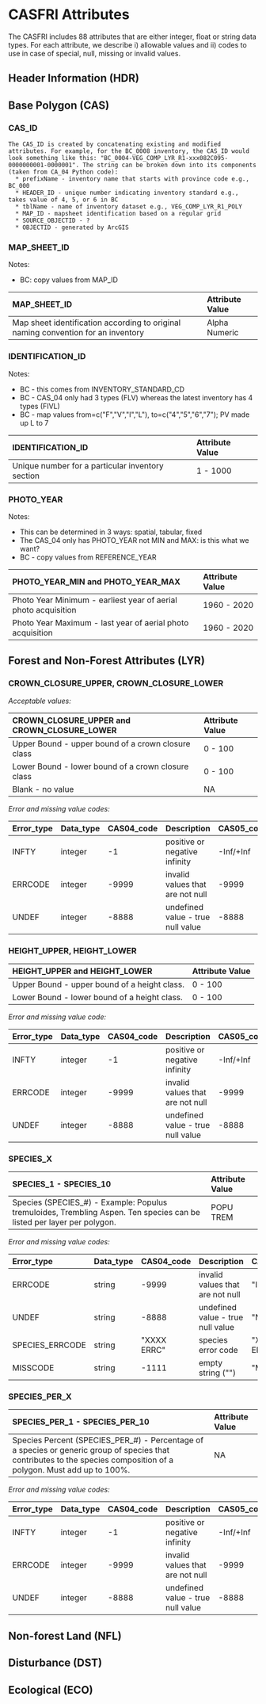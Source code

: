 # CASFRI Attributes

The CASFRI includes 88 attributes that are either integer, float or string data types. For each attribute, we describe i) allowable values and ii) codes to use in case of special, null, missing or invalid values.

## Header Information (HDR)

## Base Polygon (CAS)

### CAS_ID

```
The CAS_ID is created by concatenating existing and modified attributes. For example, for the BC_0008 inventory, the CAS_ID would look something like this: "BC_0004-VEG_COMP_LYR_R1-xxx082C095-0000000001-0000001". The string can be broken down into its components (taken from CA_04 Python code):
  * prefixName - inventory name that starts with province code e.g., BC_000
  * HEADER_ID - unique number indicating inventory standard e.g., takes value of 4, 5, or 6 in BC
  * tblName - name of inventory dataset e.g., VEG_COMP_LYR_R1_POLY
  * MAP_ID - mapsheet identification based on a regular grid
  * SOURCE_OBJECTID - ?
  * OBJECTID - generated by ArcGIS
```

### MAP_SHEET_ID

Notes:

  * BC: copy values from MAP_ID

| MAP_SHEET_ID                                                                      | Attribute Value |
| :-------------------------------------------------------------------------------- | :-------------- |
| Map sheet identification according to original naming convention for an inventory | Alpha Numeric   |


### IDENTIFICATION_ID

Notes:

  * BC - this comes from INVENTORY_STANDARD_CD
  * BC - CAS_04 only had 3 types (FLV) whereas the latest inventory has 4 types (FIVL)
  * BC - map values from=c("F","V","I","L"), to=c("4","5","6","7"); PV made up L to 7


| IDENTIFICATION_ID                                | Attribute Value |
| :----------------------------------------------- | :-------------- |
| Unique number for a particular inventory section | 1 - 1000        |


### PHOTO_YEAR

Notes:

  * This can be determined in 3 ways: spatial, tabular, fixed
  * The CAS_04 only has PHOTO_YEAR not MIN and MAX: is this what we want?
  * BC - copy values from REFERENCE_YEAR

| PHOTO_YEAR_MIN and PHOTO_YEAR_MAX                              | Attribute Value |
| :------------------------------------------------------------- | :-------------- |
| Photo Year Minimum - earliest year of aerial photo acquisition | 1960 - 2020     |
| Photo Year Maximum - last year of aerial photo acquisition     | 1960 - 2020     |


## Forest and Non-Forest Attributes (LYR)

### CROWN_CLOSURE_UPPER, CROWN_CLOSURE_LOWER

*Acceptable values:*

| CROWN_CLOSURE_UPPER and CROWN_CLOSURE_LOWER        | Attribute Value |
| :------------------------------------------------- | :-------------- |
| Upper Bound - upper bound of a crown closure class | 0 - 100         |
| Lower Bound - lower bound of a crown closure class | 0 - 100         |
| Blank - no value                                   | NA              |

*Error and missing value codes:*

|Error_type | Data_type    | CAS04_code | Description                       | CAS05_code |
| :-------- | :----------- | :--------- | :-------------------------------- | :--------- |
| INFTY     | integer      | -1         | positive or negative infinity     | -Inf/+Inf  |
| ERRCODE   | integer      | -9999      | invalid values that are not null  | -9999      |
| UNDEF     | integer      | -8888      | undefined value - true null value | -8888      |


### HEIGHT_UPPER, HEIGHT_LOWER

| HEIGHT_UPPER and HEIGHT_LOWER                | Attribute Value |
| :------------------------------------------- | :-------------- |
| Upper Bound - upper bound of a height class. | 0 - 100         |
| Lower Bound - lower bound of a height class. | 0 - 100         |

*Error and missing value code:*

|Error_type | Data_type    | CAS04_code | Description                       | CAS05_code |
| :-------- | :----------- | :--------- | :-------------------------------- | :--------- |
| INFTY     | integer      | -1         | positive or negative infinity     | -Inf/+Inf  |
| ERRCODE   | integer      | -9999      | invalid values that are not null  | -9999      |
| UNDEF     | integer      | -8888      | undefined value - true null value | -8888      |


### SPECIES_X

| SPECIES_1 - SPECIES_10                                                                                                | Attribute Value |
| :-------------------------------------------------------------------------------------------------------------------- | :-------------- |
| Species (SPECIES_#) - Example: Populus tremuloides, Trembling Aspen. Ten species can be listed per layer per polygon. | POPU TREM       |

*Error and missing value codes:*

|Error_type       | Data_type    | CAS04_code  | Description                       | CAS05_code  |
| :-------------- | :----------- | :---------- | :-------------------------------- | :---------- |
| ERRCODE         | string       | -9999       | invalid values that are not null  | "Invalid"   |
| UNDEF           | string       | -8888       | undefined value - true null value | "Null"      |
| SPECIES_ERRCODE | string       | "XXXX ERRC" | species error code                | "XXXX ERRC" |
| MISSCODE        | string       | -1111       | empty string ("")                 | "Missing"   |


### SPECIES_PER_X

| SPECIES_PER_1 - SPECIES_PER_10                                                                                  | Attribute Value |
| :-------------------------------------------------------------------------------------------------------------- | :-------------- |
| Species Percent (SPECIES_PER_#) - Percentage of a species or generic group of species that contributes to the species composition of a polygon. Must add up to 100%. | NA              |

*Error and missing value codes:*

|Error_type | Data_type    | CAS04_code | Description                       | CAS05_code |
| :-------- | :----------- | :--------- | :-------------------------------- | :--------- |
| INFTY     | integer      | -1         | positive or negative infinity     | -Inf/+Inf  |
| ERRCODE   | integer      | -9999      | invalid values that are not null  | -9999      |
| UNDEF     | integer      | -8888      | undefined value - true null value | -8888      |


## Non-forest Land (NFL)

## Disturbance (DST)

## Ecological (ECO)